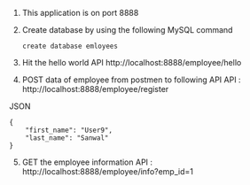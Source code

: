 1. This application is on port 8888
2. Create database by using the following MySQL command 

   ````create database emloyees````

3. Hit the hello world API
http://localhost:8888/employee/hello

4. POST data of employee from postmen to following API 
API : http://localhost:8888/employee/register

JSON
````
{
    "first_name": "User9",
    "last_name": "Sanwal"
}
````

5. GET the employee information
API : http://localhost:8888/employee/info?emp_id=1